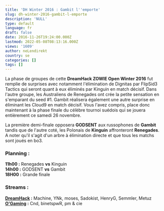 ```yaml
---
title: 'DH Winter 2016 : Gambit l''emporte'
slug: dh-winter-2016-gambit-l-emporte
description: 'NULL'
type: default
language: fr
draft: false
date: 2016-11-26T19:24:00.000Z
lastmod: 2022-05-08T08:13:16.000Z
views: '1609'
author: neLendirekt
country: se
categories: []
tags: []
---
```

La phase de groupes de cette **DreamHack ZOWIE Open Winter 2016** fut remplie de surprises avec notamment l'élimination de Dignitas par FlipSid3 Tactics qui seront quant à eux éliminés par Kinguin en match décisif. Dans l'autre groupe, les Australiens de Renegades ont crée la petite sensation en s'emparant du seed #1\. Gambit réalisera également une autre surprise en éliminant les Cloud9 en match décisif. Vous l'avez compris, place donc maintenant à la phase finale du célèbre tournoi suédois qui se jouera entièrement ce samedi 26 novembre.  
  
La première demi-finale opposera **GODSENT** aux russophones de **Gambit** tandis que de l'autre coté, les Polonais de **Kinguin** affronteront **Renegades**. A noter qu'il s'agit d'un arbre à élimination directe et que tous les matchs sont joués en bo3.

### **Planning :**

**11h00 :** Renegades **vs** Kinguin  
**14h00 :** GODSENT **vs** Gambit  
**18H00 :**  Grande finale

### **Streams :**

**[DreamHack](https:///fr/stream/twitch/491) :** Machine, YNk, moses, Sadokist, HenryG, Semmler, Metuz  
**[O'Gaming](https:///fr/stream/twitch/494) :** Cnd, binetspwR, pm & cie
